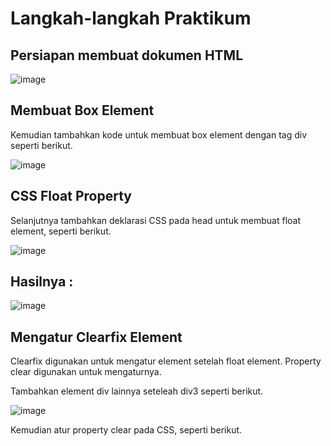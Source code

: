 # Langkah-langkah Praktikum
## Persiapan membuat dokumen HTML

![image](https://github.com/verz666/Lab4Web./assets/115523263/ec1df0d1-05f0-45d1-963a-184e3a854549)

## Membuat Box Element
Kemudian tambahkan kode untuk membuat box element dengan tag div seperti berikut.

![image](https://github.com/verz666/Lab4Web./assets/115523263/d11dbc5d-5484-46ab-8dd9-916efbee9d18)

## CSS Float Property
Selanjutnya tambahkan deklarasi CSS pada head untuk membuat float element, seperti berikut.

![image](https://github.com/verz666/Lab4Web./assets/115523263/4462235f-e896-4073-9bdd-05e8dfae1189)

## Hasilnya :

![image](https://github.com/verz666/Lab4Web./assets/115523263/ad2c72dc-58c7-4825-8f8a-4b23aa768785)

## Mengatur Clearfix Element
Clearfix digunakan untuk mengatur element setelah float element. Property clear digunakan untuk mengaturnya.

Tambahkan element div lainnya seteleah div3 seperti berikut.

![image](https://github.com/verz666/Lab4Web./assets/115523263/0afbd68c-e3a8-4aa8-a2e5-0f29fd38aa68)

Kemudian atur property clear pada CSS, seperti berikut.

